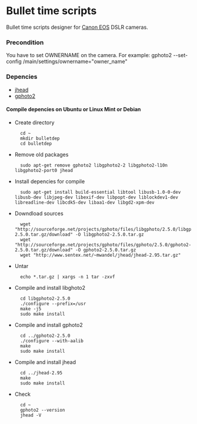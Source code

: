 Bullet time scripts
===================

Bullet time scripts designer for [Canon EOS](http://www.usa.canon.com/cusa/consumer/products/cameras/slr_cameras) DSLR cameras.

### Precondition
You have to set OWNERNAME on the camera. 
For example:
	gphoto2 --set-config /main/settings/ownername="owner_name"

### Depencies 
* [jhead](http://www.sentex.net/~mwandel/jhead) 
* [gphoto2](http://www.gphoto.org)

#### Compile depencies on Ubuntu or Linux Mint or Debian

* Create directory
	
		cd ~
		mkdir bulletdep
		cd bulletdep

* Remove old packages
	
		sudo apt-get remove gphoto2 libgphoto2-2 libgphoto2-l10n libgphoto2-port0 jhead

* Install depencies for compile
	
		sudo apt-get install build-essential libtool libusb-1.0-0-dev libusb-dev libjpeg-dev libexif-dev libpopt-dev liblockdev1-dev libreadline-dev libcdk5-dev libaa1-dev libgd2-xpm-dev

* Downdload sources
	
		wget "http://sourceforge.net/projects/gphoto/files/libgphoto/2.5.0/libgphoto2-2.5.0.tar.gz/download" -O libgphoto2-2.5.0.tar.gz
		wget "http://sourceforge.net/projects/gphoto/files/gphoto/2.5.0/gphoto2-2.5.0.tar.gz/download" -O gphoto2-2.5.0.tar.gz
		wget "http://www.sentex.net/~mwandel/jhead/jhead-2.95.tar.gz"

* Untar

		echo *.tar.gz | xargs -n 1 tar -zxvf

* Compile and install libghoto2

		cd libgphoto2-2.5.0
		./configure --prefix=/usr
		make -j5
		sudo make install

* Compile and install gphoto2

		cd ../gphoto2-2.5.0
		./configure --with-aalib
		make
		sudo make install

* Compile and install jhead

		cd ../jhead-2.95
		make
		sudo make install

* Check 

		cd ~
		gphoto2 --version
		jhead -V


